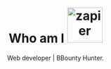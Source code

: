 <h1 align="center"> Who am I <img src="https://avatars.githubusercontent.com/u/64950059?s=400&u=4c8cd344193dc861d07199a15aea318cd597a5b2&v=4" alt="zapier" width="80" height="80"/>
 </h1>


<p align="center"> Web developer | BBounty Hunter.</p>

<br>



